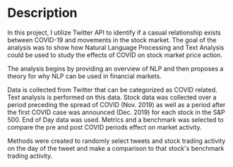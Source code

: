 # Description

In this project, I utilize Twitter API to identify if a casual relationship exists between COVID-19 and movements in 
the stock market. The goal of the analysis was to show how Natural Language Processing and Text Analysis could be used
to study the effects of COVID on stock market price action.

The analysis begins by providing an overview of NLP and then proposes a theory for why NLP can be used in 
financial markets. 

Data is collected from Twitter that can be categorized as COVID related. Text analysis is performed on this data. 
Stock data was collected over a period preceding the spread of COVID (Nov. 2019) as well as a period after 
the first COVID case was announced (Dec. 2019) for each stock in the S&P 500. End of Day data was used.
Metrics and a benchmark was selected to compare the pre and post COVID periods effect on market activity.

Methods were created to randomly select tweets and stock trading activity on the day of the tweet and make a comparison 
to that stock's benchmark trading activity.